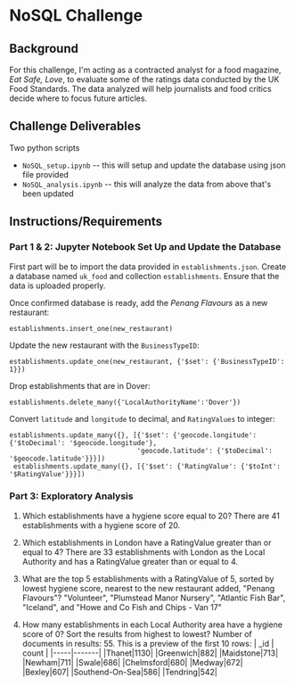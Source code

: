 # NoSQL Challenge
## Background
For this challenge, I'm acting as a contracted analyst for a food magazine, *Eat Safe, Love*, to evaluate some of the
ratings data conducted by the UK Food Standards. The data analyzed will help journalists and food critics decide where
to focus future articles.

## Challenge Deliverables
Two python scripts 
- `NoSQL_setup.ipynb` -- this will setup and update the database using json file provided
- `NoSQL_analysis.ipynb` -- this will analyze the data from above that's been updated

## Instructions/Requirements
### Part 1 & 2: Jupyter Notebook Set Up and Update the Database
First part will be to import the data provided in `establishments.json`. Create a database named `uk_food` and collection 
`establishments`. Ensure that the data is uploaded properly.

Once confirmed database is ready, add the *Penang Flavours* as a new restaurant:
```
establishments.insert_one(new_restaurant)
```

Update the new restaurant with the `BusinessTypeID`:
```
establishments.update_one(new_restaurant, {'$set': {'BusinessTypeID': 1}})
```

Drop establishments that are in Dover:
```
establishments.delete_many({'LocalAuthorityName':'Dover'})
```

Convert `latitude` and `longitude` to decimal, and `RatingValues` to integer:
```
establishments.update_many({}, [{'$set': {'geocode.longitude': {'$toDecimal': '$geocode.longitude'},
                                'geocode.latitude': {'$toDecimal': '$geocode.latitude'}}}])
 establishments.update_many({}, [{'$set': {'RatingValue': {'$toInt': '$RatingValue'}}}])
 ```

### Part 3: Exploratory Analysis
1. Which establishments have a hygiene score equal to 20?
There are 41 establishments with a hygiene score of 20.

2. Which establishments in London have a RatingValue greater than or equal to 4?
There are 33 establishments with London as the Local Authority and has a RatingValue greater than or equal to 4.

3. What are the top 5 establishments with a RatingValue of 5, sorted by lowest hygiene score, nearest to the new restaurant added, "Penang Flavours"?
"Volunteer", "Plumstead Manor Nursery", "Atlantic Fish Bar", "Iceland", and "Howe and Co Fish and Chips - Van 17" 

4. How many establishments in each Local Authority area have a hygiene score of 0? Sort the results from highest to lowest?
Number of documents in results: 55. This is a preview of the first 10 rows:
    | _id | count |
    |-----|-------|
    |Thanet|1130|
    |Greenwich|882|
    |Maidstone|713|
    |Newham|711|
    |Swale|686|
    |Chelmsford|680|
    |Medway|672|
    |Bexley|607|
    |Southend-On-Sea|586|
    |Tendring|542|


